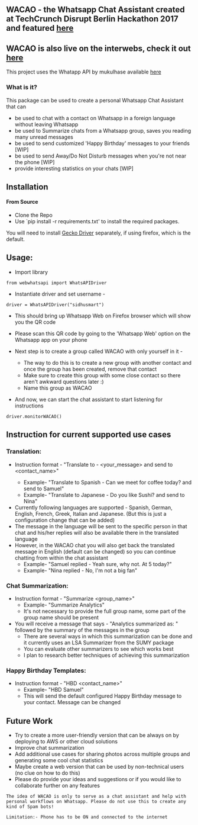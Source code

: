 
## WACAO - the Whatsapp Chat Assistant created at TechCrunch Disrupt Berlin Hackathon 2017 and featured [here](https://techcrunch.com/2017/12/03/wacao-is-an-assistant-that-can-summarize-and-translate-your-whatsapp-chats/)
## WACAO is also live on the interwebs, check it out [here](http://www.wacai.in)

This project uses the Whatapp API by mukulhase available [here](https://github.com/mukulhase/WebWhatsAPI)

### What is it?
This package can be used to create a personal Whatsapp Chat Assistant that can

- be used to chat with a contact on Whatsapp in a foreign language without leaving Whatsapp
- be used to Summarize chats from a Whatsapp group, saves you reading many unread messages
- be used to send customized 'Happy Birthday' messages to your friends [WIP] 
- be used to send Away/Do Not Disturb messages when you're not near the phone [WIP]
- provide interesting statistics on your chats [WIP]

## Installation

#### From Source
- Clone the Repo
- Use `pip install -r requirements.txt' to install the required packages.

You will need to install [Gecko Driver](https://github.com/mozilla/geckodriver) separately, if using firefox, which is the default.

## Usage:
- Import library

` from webwhatsapi import WhatsAPIDriver `

- Instantiate driver and set username -

` driver = WhatsAPIDriver("sidhusmart") `

- This should bring up Whatsapp Web on Firefox browser which will show you the QR code
- Please scan this QR code by going to the 'Whatsapp Web' option on the Whatsapp app on your phone

- Next step is to create a group called WACAO with only yourself in it - 
	- The way to do this is to create a new group with another contact and once the group has been created, remove that contact
	- Make sure to create this group with some close contact so there aren't awkward questions later :)
	- Name this group as WACAO

- And now, we can start the chat assistant to start listening for instructions 

` driver.monitorWACAO() `

## Instruction for current supported use cases

### Translation:

- Instruction format - "Translate to <language> - <your_message> and send to <contact_name>"
	- Example- "Translate to Spanish - Can we meet for coffee today? and send to Samuel"
	- Example- "Translate to Japanese - Do you like Sushi? and send to Nina"
- Currently following languages are supported - Spanish, German, English, French, Greek, Italian and Japanese. (But this is just a configuration change that can be added)
- The message in the language will be sent to the specific person in that chat and his/her replies will also be available there in the translated language
- However, in the WACAO chat you will also get back the translated message in English (default can be changed) so you can continue chatting from within the chat assistant
	- Example- "Samuel replied - Yeah sure, why not. At 5 today?"
	- Example- "Nina replied - No, I'm not a big fan"

### Chat Summarization:

- Instruction format - "Summarize <group_name>"
	- Example- "Summarize Analytics"
	- It's not necessary to provide the full group name, some part of the group name should be present
- You will receive a message that says - "Analytics summarized as: " followed by the summary of the messages in the group
	- There are several ways in which this summarization can be done and it currently uses an LSA Summarizer from the SUMY package
	- You can evaluate other summarizers to see which works best
	- I plan to research better techniques of achieving this summarization

### Happy Birthday Templates:

- Instruction format - "HBD <contact_name>"
	- Example- "HBD Samuel"
	- This will send the default configured Happy Birthday message to your contact. Message can be changed

## Future Work

- Try to create a more user-friendly version that can be always on by deploying to AWS or other cloud solutions
- Improve chat summarization
- Add additional use cases for sharing photos across multiple groups and generating some cool chat statistics
- Maybe create a web version that can be used by non-technical users (no clue on how to do this)
- Please do provide your ideas and suggestions or if you would like to collaborate further on any features

` The idea of WACAO is only to serve as a chat assistant and help with personal workflows on Whatsapp. Please do not use this to create any kind of Spam bots! `

` Limitation:- Phone has to be ON and connected to the internet `
